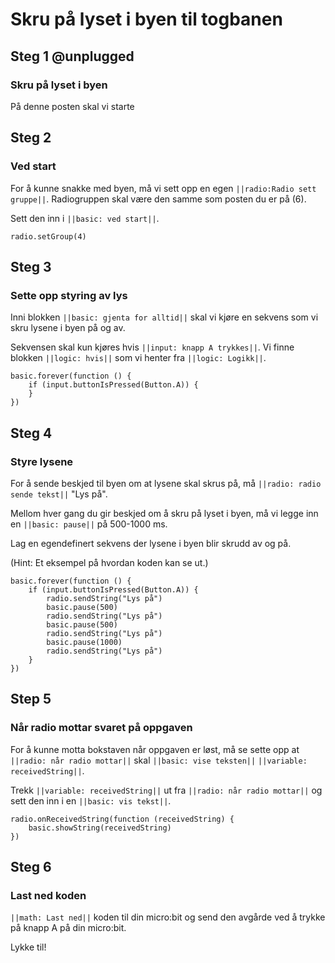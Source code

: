 # Skru på lyset i byen til togbanen


## Steg 1 @unplugged

### Skru på lyset i byen

På denne posten skal vi starte 

## Steg 2

### Ved start

For å kunne snakke med byen, må vi sett opp en egen ``||radio:Radio sett gruppe||``. Radiogruppen skal være den samme som posten du er på (6). 

Sett den inn i ``||basic: ved start||``.

```blocks
radio.setGroup(4)
```

## Steg 3

### Sette opp styring av lys

Inni blokken ``||basic: gjenta for alltid||`` skal vi kjøre en sekvens som vi skru lysene i byen på og av. 

Sekvensen skal kun kjøres hvis ``||input: knapp A trykkes||``. Vi finne blokken ``||logic: hvis||`` som vi henter fra ``||logic: Logikk||``.

```blocks
basic.forever(function () {
    if (input.buttonIsPressed(Button.A)) {
    }
})
```

## Steg 4

### Styre lysene

For å sende beskjed til byen om at lysene skal skrus på, må ``||radio: radio sende tekst||`` "Lys på". 

Mellom hver gang du gir beskjed om å skru på lyset i byen, må vi legge inn en ``||basic: pause||`` på 500-1000 ms.

Lag en egendefinert sekvens der lysene i byen blir skrudd av og på.

(Hint: Et eksempel på hvordan koden kan se ut.)

```blocks
basic.forever(function () {
    if (input.buttonIsPressed(Button.A)) {
        radio.sendString("Lys på")
        basic.pause(500)
        radio.sendString("Lys på")
        basic.pause(500)
        radio.sendString("Lys på")
        basic.pause(1000)
        radio.sendString("Lys på")
    }
})
```


## Step 5

### Når radio mottar svaret på oppgaven

For å kunne motta bokstaven når oppgaven er løst, må se sette opp at ``||radio: når radio mottar||`` skal ``||basic: vise teksten||`` ``||variable: receivedString||``.

Trekk ``||variable: receivedString||`` ut fra ``||radio: når radio mottar||`` og sett den inn i en ``||basic: vis tekst||``.

```blocks
radio.onReceivedString(function (receivedString) {
    basic.showString(receivedString)
})
```

## Steg 6

### Last ned koden

``||math: Last ned||`` koden til din micro:bit og send den avgårde ved å trykke på knapp A på din micro:bit. 

Lykke til!